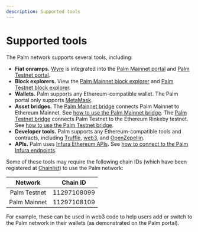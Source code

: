 ```yaml
---
description: Supported tools
---
```


# Supported tools

The Palm network supports several tools, including:

- **Fiat onramps.**
  [Wyre](https://www.sendwyre.com/) is integrated into the [Palm Mainnet portal](https://app.palm.io/) and [Palm Testnet portal](https://app.palm-uat.xyz/).
- **Block explorers.**
  View the [Palm Mainnet block explorer](https://explorer.palm.io/) and [Palm Testnet block explorer](https://explorer.palm-uat.xyz/).
- **Wallets.** Palm supports any Ethereum-compatible wallet. The Palm portal only supports [MetaMask](https://metamask.io/).
- **Asset bridges.**
  The [Palm Mainnet bridge](https://app.palm.io/bridge) connects Palm Mainnet to Ethereum Mainnet.
  See [how to use the Palm Mainnet bridge](../HowTo/Bridge.md#using-the-palm-mainnet-bridge).
  The [Palm Testnet bridge](https://app.palm-uat.xyz/bridge) connects Palm Testnet to the Ethereum Rinkeby testnet.
  See [how to use the Palm Testnet bridge](../HowTo/Bridge.md#using-the-palm-testnet-bridge).
- **Developer tools.**
  Palm supports any Ethereum-compatible tools and contracts, including [Truffle](https://www.trufflesuite.com/),
  [web3](https://web3js.readthedocs.io/en/v1.3.4/), and [OpenZepellin](https://openzeppelin.com/).
- **APIs.** Palm uses [Infura Ethereum APIs](https://infura.io/docs).
  See [how to connect to the Palm Infura endpoints](../Get-Started/Connect/Overview.md).

Some of these tools may require the following chain IDs (which have been registered at
[Chainlist](https://chainlist.org/)) to use the Palm network:

| Network | Chain ID |
| :-----: | :------: |
| Palm Testnet | 11297108099 |
| Palm Mainnet | 11297108109 |

For example, these can be used in web3 code to help users add or switch to the Palm network in their wallets (as
demonstrated on the Palm portal).
